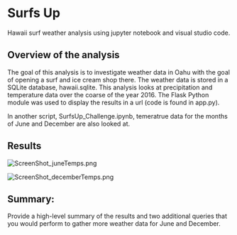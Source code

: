 # Surfs Up

Hawaii surf weather analysis using jupyter notebook and visual studio code.

## Overview of the analysis

The goal of this analysis is to investigate weather data in Oahu with the goal of opening a surf and ice cream shop there. The weather data is stored in a SQLite database, hawaii.sqlite. This analysis looks at precipitation and temperature data over the coarse of the year 2016. The Flask Python module was used to display the results in a url (code is found in app.py). 

In another script, SurfsUp_Challenge.ipynb, temeratrue data for the months of June and December are also looked at.  

## Results

![ScreenShot_juneTemps.png](https://github.com/charliuden/Surfs-Up/blob/main/Resources/ScreenShot_juneTemps.png)

![ScreenShot_decemberTemps.png](https://github.com/charliuden/Surfs-Up/blob/main/Resources/ScreenShot_decemberTemps.png)


## Summary: 

Provide a high-level summary of the results and two additional queries that you would perform to gather more weather data for June and December.

